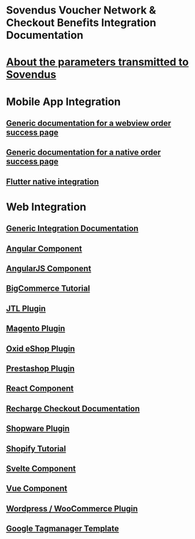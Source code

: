 # Sovendus Voucher Network & Checkout Benefits Integration Documentation

# [About the parameters transmitted to Sovendus](https://github.com/Sovendus-GmbH/Sovendus-Voucher-Network-and-Checkout-Benefits-Parameter)

# Mobile App Integration

## [Generic documentation for a webview order success page](https://github.com/Sovendus-GmbH/Sovendus-Generic-WebView-App-Integration-Voucher-Network-and-Checkout-Benefits)

## [Generic documentation for a native order success page](https://github.com/Sovendus-GmbH/Sovendus-Generic-native-App-Integration-Voucher-Network-and-Checkout-Benefits)

## [Flutter native integration](https://github.com/Sovendus-GmbH/Sovendus-Voucher-Network-and-Checkout-Benefits-Documentation-for-Flutter-Apps)

# Web Integration

## [Generic Integration Documentation](https://github.com/Sovendus-GmbH/Sovendus-generic-documentation-for-Voucher-Network-and-Checkout-Benefits)

## [Angular Component](https://github.com/Sovendus-GmbH/Sovendus-Voucher-Network-and-Checkout-Benefits-Component-for-Angular)

## [AngularJS Component](https://github.com/Sovendus-GmbH/Sovendus-Voucher-Network-and-Checkout-Benefits-Component-for-AngularJS)

## [BigCommerce Tutorial](https://github.com/Sovendus-GmbH/Sovendus-BigCommerce-Voucher-Network-and-Checkout-Benefits-Documentation)

## [JTL Plugin](https://github.com/Sovendus-GmbH/Sovendus-JTL-Voucher-Network-and-Checkout-Benefits-Plugin)

## [Magento Plugin](https://github.com/Sovendus-GmbH/Sovendus-Magento-Voucher-Network-and-Checkout-Benefits-Plugin)

## [Oxid eShop Plugin](https://github.com/Sovendus-GmbH/Sovendus-Oxid-eShop-Voucher-Network-and-Checkout-Benefits-Plugin)

## [Prestashop Plugin](https://github.com/Sovendus-GmbH/Sovendus-Prestashop-Voucher-Network-and-Checkout-Benefits-Plugin)

## [React Component](https://github.com/Sovendus-GmbH/Sovendus-Voucher-Network-and-Checkout-Benefits-Component-for-React)

## [Recharge Checkout Documentation](https://github.com/Sovendus-GmbH/Sovendus-Recharge-Voucher-Network-and-Checkout-Benefits-Documentation)

## [Shopware Plugin](https://github.com/Sovendus-GmbH/Sovendus-Shopware-Voucher-Network-and-Checkout-Benefits-Plugin)

## [Shopify Tutorial](https://github.com/Sovendus-GmbH/Sovendus-Shopify-Voucher-Network-and-Checkout-Benefits-Documentation)

## [Svelte Component](https://github.com/Sovendus-GmbH/Sovendus-Voucher-Network-and-Checkout-Benefits-Component-for-Svelte)

## [Vue Component](https://github.com/Sovendus-GmbH/Sovendus-Voucher-Network-and-Checkout-Benefits-Component-for-Vue)

## [Wordpress / WooCommerce Plugin](https://github.com/Sovendus-GmbH/Sovendus-Wordpress-WooCommerce-Voucher-Network-and-Checkout-Benefits-Plugin)

## [Google Tagmanager Template](https://github.com/Sovendus-GmbH/Sovendus-GTM-v2)
